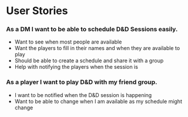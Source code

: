 # User Stories

### As a DM I want to be able to schedule D&D Sessions easily.
  * Want to see when most people are available
  * Want the players to fill in their names and when they are available to play
  * Should be able to create a schedule and share it with a group
  * Help with notifying the players when the session is

### As a player I want to play D&D with my friend group.
  * I want to be notified when the D&D session is happening
  * Want to be able to change when I am available as my schedule might change
